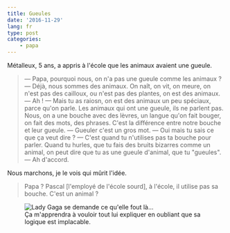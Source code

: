 ```yaml
---
title: Gueules
date: '2016-11-29'
lang: fr
type: post
categories:
    - papa
---
```


Métalleux, 5 ans, a appris à l'école que les animaux avaient une gueule.

<!-- more -->

> — Papa, pourquoi nous, on n'a pas une gueule comme les animaux ?
> — Déjà,  nous sommes des animaux. On naît, on vit, on meure, on n'est pas des cailloux, ou n'est pas des plantes, on est des animaux.
> — Ah !
> — Mais tu as raiosn, on est des animaux un peu spéciaux, parce qu'on parle. Les animaux qui ont une gueule, ils ne parlent pas. Nous, on a une bouche avec des lèvres, un langue qu'on fait bouger, on fait des mots, des phrases. C'est la différence entre notre bouche et leur gueule.
> — Gueuler c'est un gros mot.
> — Oui mais tu sais ce que ça veut dire ?
> — C'est quand tu n'utilises pas ta bouche pour parler. Quand tu hurles, que tu fais des bruits bizarres comme un animal, on peut dire que tu as une gueule d'animal, que tu "gueules".
> — Ah d'accord.

Nous marchons, je le vois qui mûrit l'idée.

> Papa ? Pascal [l'employé de l'école sourd], à l'école, il utilise pas sa bouche. C'est un animal ?

<figure>
  <img src="{{ page.url }}gaga.gif" alt="Lady Gaga se demande ce qu'elle fout là…"/>
  <figcaption>Ça m'apprendra à vouloir tout lui expliquer en oubliant que sa logique est implacable.</figcaption>
</figure>